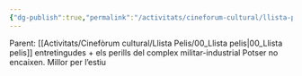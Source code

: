 ```yaml
---
{"dg-publish":true,"permalink":"/activitats/cineforum-cultural/llista-pelis/016-018-sonic-1-and-2-and-3/"}
---
```


Parent: [[Activitats/Cinefòrum cultural/Llista Pelis/00_Llista pelis\|00_Llista pelis]]
    entretingudes + els perills del complex militar-industrial
    Potser no encaixen. Millor per l’estiu